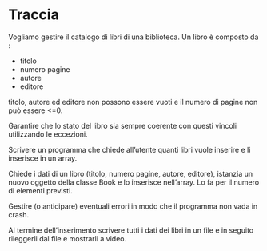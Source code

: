 # Traccia

Vogliamo gestire il catalogo di libri di una biblioteca.
Un libro è composto da :
   - titolo
   - numero pagine
   - autore
   - editore

titolo, autore ed editore non possono essere vuoti e il numero di pagine non può essere <=0.

Garantire che lo stato del libro sia sempre coerente con questi vincoli utilizzando le eccezioni.

Scrivere un programma che chiede all’utente quanti libri vuole inserire e li inserisce in un array.

Chiede i dati di un libro (titolo, numero pagine, autore, editore), istanzia un nuovo oggetto della classe Book e lo inserisce nell’array. Lo fa per il numero di elementi previsti.

Gestire (o anticipare) eventuali errori in modo che il programma non vada in crash.

Al termine dell’inserimento scrivere tutti i dati dei libri in un file e in seguito rileggerli dal file e mostrarli a video.